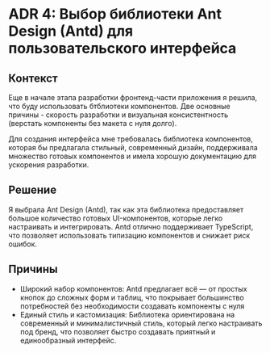# ADR 4: Выбор библиотеки Ant Design (Antd) для пользовательского интерфейса

## Контекст

Еще в начале этапа разработки фронтенд-части приложения я решила, что буду использовать бтблиотеки компонентов. Две основные причины - скорость разработки и визуальная консистентность (верстать компоненты без макета с нуля долго).

Для создания интерфейса мне требовалась библиотека компонентов, которая бы предлагала стильный, современный дизайн, поддерживала множество готовых компонентов и имела хорошую документацию для ускорения разработки.

## Решение

Я выбрала Ant Design (Antd), так как эта библиотека предоставляет большое количество готовых UI-компонентов, которые легко настраивать и интегрировать. Antd отлично поддерживает TypeScript, что позволяет использовать типизацию компонентов и снижает риск ошибок.

## Причины

- Широкий набор компонентов: Antd предлагает всё — от простых кнопок до сложных форм и таблиц, что покрывает большинство потребностей без необходимости создавать компоненты с нуля
- Единый стиль и кастомизация: Библиотека ориентирована на современный и минималистичный стиль, который легко настраивать под бренд, что позволяет быстро создавать приятный и единообразный интерфейс.